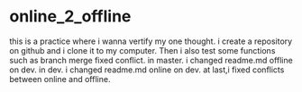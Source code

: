 # online_2_offline
this is a practice where i wanna vertify my one thought.
i create a repository on github and i clone it to my computer.
Then i also test some functions such as branch merge fixed conflict.
in master.
i changed readme.md offline on dev.
in dev.
i changed readme.md online on dev.
at last,i fixed conflicts between online and offline.
